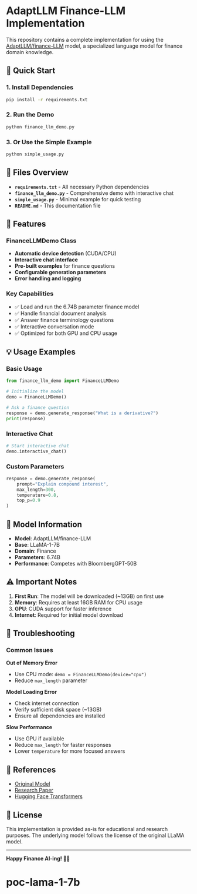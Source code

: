 # AdaptLLM Finance-LLM Implementation

This repository contains a complete implementation for using the [AdaptLLM/finance-LLM](https://huggingface.co/AdaptLLM/finance-LLM) model, a specialized language model for finance domain knowledge.

## 🚀 Quick Start

### 1. Install Dependencies

```bash
pip install -r requirements.txt
```

### 2. Run the Demo

```bash
python finance_llm_demo.py
```

### 3. Or Use the Simple Example

```bash
python simple_usage.py
```

## 📁 Files Overview

- **`requirements.txt`** - All necessary Python dependencies
- **`finance_llm_demo.py`** - Comprehensive demo with interactive chat
- **`simple_usage.py`** - Minimal example for quick testing
- **`README.md`** - This documentation file

## 🔧 Features

### FinanceLLMDemo Class

- **Automatic device detection** (CUDA/CPU)
- **Interactive chat interface**
- **Pre-built examples** for finance questions
- **Configurable generation parameters**
- **Error handling and logging**

### Key Capabilities

- ✅ Load and run the 6.74B parameter finance model
- ✅ Handle financial document analysis
- ✅ Answer finance terminology questions
- ✅ Interactive conversation mode
- ✅ Optimized for both GPU and CPU usage

## 💡 Usage Examples

### Basic Usage

```python
from finance_llm_demo import FinanceLLMDemo

# Initialize the model
demo = FinanceLLMDemo()

# Ask a finance question
response = demo.generate_response("What is a derivative?")
print(response)
```

### Interactive Chat

```python
# Start interactive chat
demo.interactive_chat()
```

### Custom Parameters

```python
response = demo.generate_response(
    prompt="Explain compound interest",
    max_length=300,
    temperature=0.8,
    top_p=0.9
)
```

## 🎯 Model Information

- **Model**: AdaptLLM/finance-LLM
- **Base**: LLaMA-1-7B
- **Domain**: Finance
- **Parameters**: 6.74B
- **Performance**: Competes with BloombergGPT-50B

## ⚠️ Important Notes

1. **First Run**: The model will be downloaded (~13GB) on first use
2. **Memory**: Requires at least 16GB RAM for CPU usage
3. **GPU**: CUDA support for faster inference
4. **Internet**: Required for initial model download

## 🐛 Troubleshooting

### Common Issues

**Out of Memory Error**

- Use CPU mode: `demo = FinanceLLMDemo(device="cpu")`
- Reduce `max_length` parameter

**Model Loading Error**

- Check internet connection
- Verify sufficient disk space (~13GB)
- Ensure all dependencies are installed

**Slow Performance**

- Use GPU if available
- Reduce `max_length` for faster responses
- Lower `temperature` for more focused answers

## 🔗 References

- [Original Model](https://huggingface.co/AdaptLLM/finance-LLM)
- [Research Paper](https://openreview.net/forum?id=y886UXPEZ0)
- [Hugging Face Transformers](https://huggingface.co/docs/transformers/)

## 📝 License

This implementation is provided as-is for educational and research purposes. The underlying model follows the license of the original LLaMA model.

---

**Happy Finance AI-ing! 🏦🤖**
# poc-lama-1-7b
